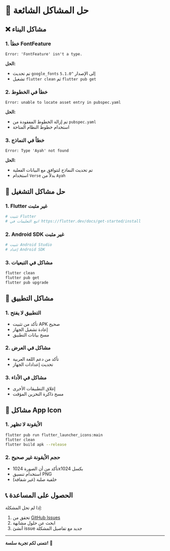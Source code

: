 # 🔧 حل المشاكل الشائعة

## ❌ مشاكل البناء

### 1. خطأ FontFeature
```
Error: 'FontFeature' isn't a type.
```

**الحل:**
- تم تحديث `google_fonts` إلى الإصدار `^5.1.0`
- تشغيل `flutter clean` ثم `flutter pub get`

### 2. خطأ في الخطوط
```
Error: unable to locate asset entry in pubspec.yaml
```

**الحل:**
- تم إزالة الخطوط المفقودة من `pubspec.yaml`
- استخدام خطوط النظام المتاحة

### 3. خطأ في النماذج
```
Error: Type 'Ayah' not found
```

**الحل:**
- تم تحديث النماذج لتتوافق مع البيانات الفعلية
- استخدام `Verse` بدلاً من `Ayah`

## 🚀 حل مشاكل التشغيل

### 1. Flutter غير مثبت
```bash
# تثبيت Flutter
# اتبع التعليمات في https://flutter.dev/docs/get-started/install
```

### 2. Android SDK غير مثبت
```bash
# تثبيت Android Studio
# إعداد Android SDK
```

### 3. مشاكل في التبعيات
```bash
flutter clean
flutter pub get
flutter pub upgrade
```

## 📱 مشاكل التطبيق

### 1. التطبيق لا يفتح
- تأكد من تثبيت APK صحيح
- إعادة تشغيل الجهاز
- مسح بيانات التطبيق

### 2. مشاكل في العرض
- تأكد من دعم اللغة العربية
- تحديث إعدادات الجهاز

### 3. مشاكل في الأداء
- إغلاق التطبيقات الأخرى
- مسح ذاكرة التخزين المؤقت

## 🎨 مشاكل App Icon

### 1. الأيقونة لا تظهر
```bash
flutter pub run flutter_launcher_icons:main
flutter clean
flutter build apk --release
```

### 2. حجم الأيقونة غير صحيح
- تأكد من أن الصورة 1024x1024 بكسل
- استخدام تنسيق PNG
- خلفية صلبة (غير شفافة)

## 📞 الحصول على المساعدة

إذا لم تحل المشكلة:
1. تحقق من [GitHub Issues](link-to-issues)
2. ابحث عن حلول مشابهة
3. أنشئ issue جديد مع تفاصيل المشكلة

---

**نتمنى لكم تجربة سلسة!** 🚀